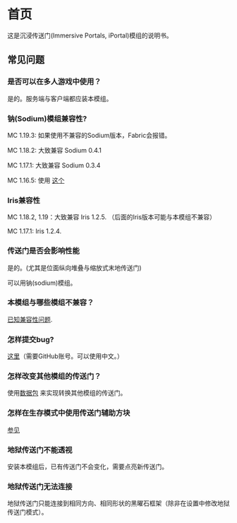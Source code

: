 # 首页

这是沉浸传送门(Immersive Portals, iPortal)模组的说明书。

## 常见问题

### 是否可以在多人游戏中使用？

是的。服务端与客户端都应装本模组。

### 钠(Sodium)模组兼容性?

MC 1.19.3: 如果使用不兼容的Sodium版本，Fabric会报错。

MC 1.18.2: 大致兼容 Sodium 0.4.1

MC 1.17.1: 大致兼容 Sodium 0.3.4

MC 1.16.5: 使用 [这个](https://github.com/qouteall/sodium-fabric/releases)

### Iris兼容性

MC 1.18.2, 1.19：大致兼容 Iris 1.2.5. （后面的Iris版本可能与本模组不兼容）

MC 1.17.1: Iris 1.2.4.

### 传送门是否会影响性能

是的。(尤其是位面纵向堆叠与缩放式末地传送门)

可以用钠(sodium)模组。

### 本模组与哪些模组不兼容？

[已知兼容性问题](https://github.com/qouteall/ImmersivePortalsMod/issues?q=is%3Aissue+is%3Aopen+label%3A%22Mod+Compatibility%22).

### 怎样提交bug?

[这里](https://github.com/qouteall/ImmersivePortalsMod/issues)（需要GitHub账号。可以使用中文。）

### 怎样改变其他模组的传送门？

使用[数据包](./Datapack-Based-Custom-Portal-Generation#convert_vanilla_nether_portaljson-convent-vanilla-nether-portals-into-see-through-portals-if-the-shapes-are-compatible) 来实现转换其他模组的传送门。

### 怎样在生存模式中使用传送门辅助方块

[参见](./Portal-Customization#how-to-use-similar-functionality-in-survival-mode)

### 地狱传送门不能透视

安装本模组后，已有传送门不会变化，需要点亮新传送门。

### 地狱传送门无法连接

地狱传送门只能连接到相同方向、相同形状的黑曜石框架（除非在设置中修改地狱传送门模式）。

